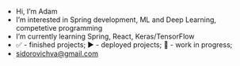 - Hi, I’m Adam
- I’m interested in Spring development, ML and Deep Learning, competetive programming
- I’m currently learning Spring, React, Keras/TensorFlow
- :white_check_mark: - finished projects; :arrow_forward: - deployed projects; :construction: - work in progress;
- sidorovichva@gmail.com

<!---
sidorovichva/sidorovichva is a ✨ special ✨ repository because its `README.md` (this file) appears on your GitHub profile.
You can click the Preview link to take a look at your changes.
--->
